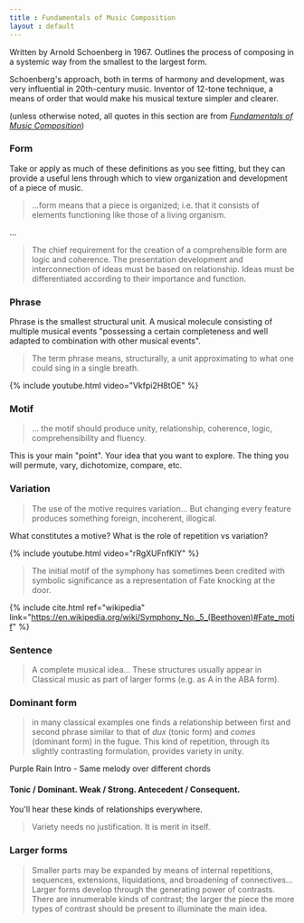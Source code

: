 ```yaml
---
title : Fundamentals of Music Composition
layout : default
---
```


Written by Arnold Schoenberg in 1967. Outlines the process of composing in a systemic way from the smallest to the largest form. 

Schoenberg's approach, both in terms of harmony and development, was very influential in 20th-century music. Inventor of 12-tone technique, a means of order that would make his musical texture simpler and clearer.

(unless otherwise noted, all quotes in this section are from [_Fundamentals of Music Composition_](http://www.amazon.com/Fundamentals-Musical-Composition-Arnold-Schoenberg/dp/0571196586))

### Form

Take or apply as much of these definitions as you see fitting, but they can provide a useful lens through which to view organization and development of a piece of music. 

> ...form means that a piece is organized; i.e. that it consists of elements functioning like those of a living organism. 

...

> The chief requirement for the creation of a comprehensible form are logic and coherence. The presentation development and interconnection of ideas must be based on relationship. Ideas must be differentiated according to their importance and function. 

### Phrase

Phrase is the smallest structural unit. A musical molecule consisting of multiple musical events "possessing a certain completeness and well adapted to combination with other musical events". 

> The term phrase means, structurally, a unit approximating to what one could sing in a single breath. 

{% include youtube.html video="Vkfpi2H8tOE" %}

### Motif

> ... the motif should produce unity, relationship, coherence, logic, comprehensibility and fluency. 

This is your main "point". Your idea that you want to explore. The thing you will permute, vary, dichotomize, compare, etc. 

### Variation

> The use of the motive requires variation... But changing every feature produces something foreign, incoherent, illogical.

What constitutes a motive? What is the role of repetition vs variation?

{% include youtube.html video="rRgXUFnfKIY" %}

> The initial motif of the symphony has sometimes been credited with symbolic significance as a representation of Fate knocking at the door.

{% include cite.html ref="wikipedia" link="https://en.wikipedia.org/wiki/Symphony_No._5_(Beethoven)#Fate_motif" %}

### Sentence

> A complete musical idea... These structures usually appear in Classical music as part of larger forms (e.g. as A in the ABA form). 

### Dominant form

> in many classical examples one finds a relationship between first and second phrase similar to that of _dux_ (tonic form) and _comes_ (dominant form) in the fugue. This kind of repetition, through its slightly contrasting formulation, provides variety in unity. 

Purple Rain Intro - Same melody over different chords

#### Tonic / Dominant. Weak / Strong. Antecedent / Consequent. 

You'll hear these kinds of relationships everywhere. 

> Variety needs no justification. It is merit in itself. 

### Larger forms

> Smaller parts may be expanded by means of internal repetitions, sequences, extensions, liquidations, and broadening of connectives... Larger forms develop through the generating power of contrasts. There are innumerable kinds of contrast; the larger the piece the more types of contrast should be present to illuminate the main idea. 